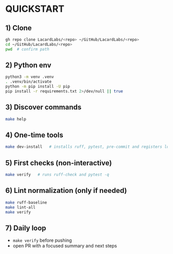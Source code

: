 # QUICKSTART

## 1) Clone
````sh
gh repo clone LacardLabs/<repo> ~/GitHub/LacardLabs/<repo>
cd ~/GitHub/LacardLabs/<repo>
pwd  # confirm path
````

## 2) Python env

```sh
python3 -m venv .venv
. .venv/bin/activate
python -m pip install -U pip
pip install -r requirements.txt 2>/dev/null || true
```

## 3) Discover commands

```sh
make help
```

## 4) One-time tools

```sh
make dev-install   # installs ruff, pytest, pre-commit and registers local hooks
```

## 5) First checks (non-interactive)

```sh
make verify   # runs ruff-check and pytest -q
```

## 6) Lint normalization (only if needed)

```sh
make ruff-baseline
make lint-all
make verify
```

## 7) Daily loop

* `make verify` before pushing
* open PR with a focused summary and next steps

````
